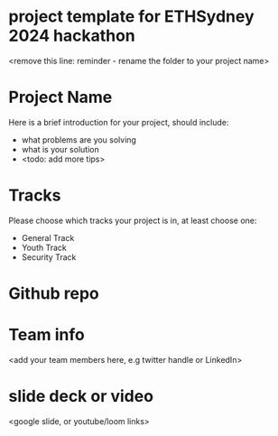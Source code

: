 # project template for ETHSydney 2024 hackathon

<remove this line: reminder - rename the folder to your project name>

# Project Name

Here is a brief introduction for your project, should include:

- what problems are you solving
- what is your solution
- <todo: add more tips>

# Tracks

Please choose which tracks your project is in, at least choose one:

- General Track
- Youth Track
- Security Track

# Github repo

<add your github repo here>

# Team info

<add your team members here, e.g twitter handle or LinkedIn>

# slide deck or video

<google slide, or youtube/loom links>

